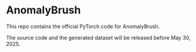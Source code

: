 # AnomalyBrush

This repo contains the official PyTorch code for AnomalyBrush.

The source code and the generated dataset will be released before May 30, 2025.
